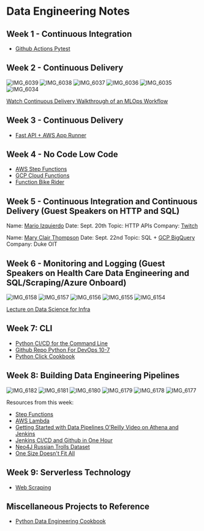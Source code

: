 # Data Engineering Notes


## Week 1 - Continuous Integration

* [Github Actions Pytest](https://github.com/noahgift/github-actions-pytest)

## Week 2 - Continuous Delivery

![IMG_6039](https://user-images.githubusercontent.com/58792/131863754-7059322d-b692-461e-9d50-29a7f6286854.JPG)
![IMG_6038](https://user-images.githubusercontent.com/58792/131863758-63554cb8-0f50-45e1-ab55-5d99e045d5e1.JPG)
![IMG_6037](https://user-images.githubusercontent.com/58792/131863762-64b31660-da35-498d-903d-5d48d86220e9.JPG)
![IMG_6036](https://user-images.githubusercontent.com/58792/131863765-76064b4c-a88f-4867-8d18-7fa0ceff022e.JPG)
![IMG_6035](https://user-images.githubusercontent.com/58792/131863766-3b5dea1b-7849-46f5-8741-20d3e78d0534.JPG)
![IMG_6034](https://user-images.githubusercontent.com/58792/131863767-978caef6-70c2-423c-9bf0-5ef73bb51b8f.JPG)

[Watch Continuous Delivery Walkthrough of an MLOps Workflow](https://learning.oreilly.com/videos/six-key-elements/609022521VIDEOPAIML/)

## Week 3 - Continuous Delivery

* [Fast API + AWS App Runner](https://github.com/noahgift/fastapi)

## Week 4 - No Code Low Code

* [AWS Step Functions](https://github.com/noahgift/aws-step-functions)
* [GCP Cloud Functions](https://github.com/noahgift/gcp-cloud-functions)
* [Function Bike Rider](https://github.com/noahgift/function-bike-rider)

## Week 5 - Continuous Integration and Continuous Delivery (Guest Speakers on HTTP and SQL)

Name:  [Mario Izquierdo](https://www.linkedin.com/in/mario-izquierdo-a9a17ab/)
Date: Sept. 20th
Topic:  HTTP APIs
Company:  [Twitch](https://www.twitch.tv)

Name:  [Mary Clair Thompson](https://www.linkedin.com/in/mct0006/)
Date:  Sept. 22nd
Topic:  SQL + [GCP BigQuery](https://cloud.google.com/bigquery)
Company:  Duke OIT


## Week 6 - Monitoring and Logging (Guest Speakers on Health Care Data Engineering and SQL/Scraping/Azure Onboard)

![IMG_6158](https://user-images.githubusercontent.com/58792/135350969-b17b60c0-47ed-42b6-a56b-f7ed907870af.JPG)
![IMG_6157](https://user-images.githubusercontent.com/58792/135350971-afdcf1db-849d-4d70-b784-2f4e21fa008d.JPG)
![IMG_6156](https://user-images.githubusercontent.com/58792/135350972-a0f87868-afeb-4897-bfc2-962b2503123b.JPG)
![IMG_6155](https://user-images.githubusercontent.com/58792/135350973-9e89fd9a-13fa-4b04-84e1-5ad2c8800e7a.JPG)
![IMG_6154](https://user-images.githubusercontent.com/58792/135350975-59fd6995-74f2-450c-b215-4bcb83679f83.JPG)

[Lecture on Data Science for Infra](https://learning.oreilly.com/videos/data-science-for/61022021VIDEOPAIML/)

## Week 7:  CLI

* [Python CI/CD for the Command Line](https://learning.oreilly.com/videos/python-ci-cd-for/10092021VIDEOPAIML/10092021VIDEOPAIML-c1_s0/)
* [Github Repo Python For DevOps 10-7](https://github.com/noahgift/devops-10-07)
* [Python Click Cookbook](https://github.com/noahgift/python-click-cli-cookbook)

## Week 8:  Building Data Engineering Pipelines

![IMG_6182](https://user-images.githubusercontent.com/58792/136953848-255f4f77-2101-47b4-ba60-25d81c774caf.JPG)
![IMG_6181](https://user-images.githubusercontent.com/58792/136953849-65edbd20-9337-48c3-813d-a9e618fe3817.JPG)
![IMG_6180](https://user-images.githubusercontent.com/58792/136953850-16045dc0-17c3-49a5-aacd-2c329fbc128d.JPG)
![IMG_6179](https://user-images.githubusercontent.com/58792/136953851-5afef6e8-1a02-42df-a32e-31b865668a66.JPG)
![IMG_6178](https://user-images.githubusercontent.com/58792/136953852-3ed350b9-cf3a-4c1d-84aa-1ec8c8e4c651.JPG)
![IMG_6177](https://user-images.githubusercontent.com/58792/136953854-86231a01-1cc3-423e-84e3-d7b8aa8c6d09.JPG)

Resources from this week:

* [Step Functions](https://github.com/noahgift/aws-step-functions)
* [AWS Lambda](https://github.com/noahgift/awslambda)
* [Getting Started with Data Pipelines O'Reilly Video on Athena and Jenkins](https://learning.oreilly.com/videos/getting-started-with/10132021VIDEOPAIML/10132021VIDEOPAIML-c1_s0/)
* [Jenkins CI/CD and Github in One Hour](https://learning.oreilly.com/videos/jenkins-ci-cd-and/50106VIDEOPAIML/)
* [Neo4J Russian Trolls Dataset](https://guides.neo4j.com/sandbox/twitter-trolls/index.html)
* [One Size Doesn't Fit All](https://www.allthingsdistributed.com/2018/06/purpose-built-databases-in-aws.html)

## Week 9:  Serverless Technology

* [Web Scraping](https://github.com/alfredodeza/scraping-demo)

## Miscellaneous Projects to Reference

* [Python Data Engineering Cookbook](https://github.com/noahgift/python-data-engineering-cookbook)
